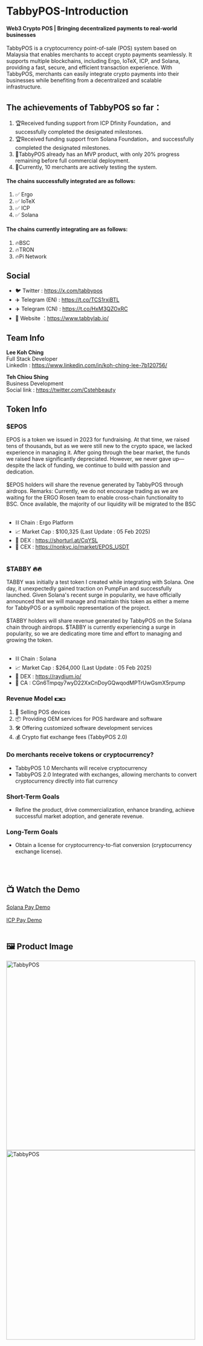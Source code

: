 # TabbyPOS-Introduction
#### Web3 Crypto POS | Bringing decentralized payments to real-world businesses<br>
TabbyPOS is a cryptocurrency point-of-sale (POS) system based on Malaysia that enables merchants to accept crypto payments seamlessly. It supports multiple blockchains, including Ergo, IoTeX, ICP, and Solana, providing a fast, secure, and efficient transaction experience. With TabbyPOS, merchants can easily integrate crypto payments into their businesses while benefiting from a decentralized and scalable infrastructure.

## The achievements of TabbyPOS so far：<br>
1. 🏆Received funding support from ICP Dfinity Foundation，and successfully completed the designated milestones.<br>
2. 🏆Received funding support from Solana Foundation，and successfully completed the designated milestones.<br>
3. 🚀TabbyPOS already has an MVP product, with only 20% progress remaining before full commercial deployment.<br>
4. 🏪Currently, 10 merchants are actively testing the system.

#### The chains successfully integrated are as follows:<br>
1. ✅ Ergo
2. ✅ IoTeX 
3. ✅ ICP 
4. ✅ Solana 

#### The chains currently integrating are as follows: <br>
1. 🔥BSC
2. 🔥TRON
3. 🔥Pi Network

## Social<br>
- 🐦 Twitter : https://x.com/tabbypos<br>
- ✈️ Telegram (EN) : https://t.co/TCS1rxjBTL<br>
- ✈️ Telegram (CN) : https://t.co/HxM3QZOxRC<br>
- 🔗 Website ：https://www.tabbylab.io/<br>

## Team Info<br>
**Lee Koh Ching**<br>
Full Stack Developer<br>
LinkedIn : https://www.linkedin.com/in/koh-ching-lee-7b120756/<br>

**Teh Chiou Shing**<br>
Business Development<br>
Social link : https://twitter.com/Cstehbeauty<br>

## Token Info
### $EPOS<br>
EPOS is a token we issued in 2023 for fundraising. At that time, we raised tens of thousands, but as we were still new to the crypto space, we lacked experience in managing it. After going through the bear market, the funds we raised have significantly depreciated. However, we never gave up—despite the lack of funding, we continue to build with passion and dedication.<br><br>
$EPOS holders will share the revenue generated by TabbyPOS through airdrops.
Remarks: Currently, we do not encourage trading as we are waiting for the ERGO Rosen team to enable cross-chain functionality to BSC. Once available, the majority of our liquidity will be migrated to the BSC
<br><br>
- ⛓️ Chain : Ergo Platform<br>
- 📈 Market Cap : $100,325 (Last Update : 05 Feb 2025)<br>
- 🏦 DEX : https://shorturl.at/CqYSL<br>
- 🏦 CEX : https://nonkyc.io/market/EPOS_USDT<br><br>

### $TABBY 🔥🔥<br>
TABBY was initially a test token I created while integrating with Solana. One day, it unexpectedly gained traction on PumpFun and successfully launched. Given Solana's recent surge in popularity, we have officially announced that we will manage and maintain this token as either a meme for TabbyPOS or a symbolic representation of the project.<br><br>
$TABBY holders will share revenue generated by TabbyPOS on the Solana chain through airdrops. $TABBY is currently experiencing a surge in popularity, so we are dedicating more time and effort to managing and growing the token.<br><br>

- ⛓️ Chain : Solana<br>
- 📈 Market Cap : $264,000 (Last Update : 05 Feb 2025)<br>
- 🏦 DEX : https://raydium.io/ <br>
- 📜 CA : CGn6Tmpqy7wyD22XxCnDoyGQwqodMPTrUwGsmX5rpump <br>

### Revenue Model 💵💵<br>
1. 📱 Selling POS devices
2. 📦 Providing OEM services for POS hardware and software
3. 🛠 Offering customized software development services
4. 💰 Crypto fiat exchange fees (TabbyPOS 2.0)

### Do merchants receive tokens or cryptocurrency?
- TabbyPOS 1.0 Merchants will receive cryptocurrency
- TabbyPOS 2.0 Integrated with exchanges, allowing merchants to convert cryptocurrency directly into fiat currency

### Short-Term Goals
- Refine the product, drive commercialization, enhance branding, achieve successful market adoption, and generate revenue.

### Long-Term Goals
- Obtain a license for cryptocurrency-to-fiat conversion (cryptocurrency exchange license).

<br><br>
## 📺 Watch the Demo<br>
[Solana Pay Demo](https://x.com/tabbypos/status/1871878777942536606/video/1)
<br><br>
[ICP Pay Demo](https://x.com/i/status/1791378929812705525)
<br><br>
## 🖼️ Product Image<br>
<img src="images/tabbypos_product_01.jpg" alt="TabbyPOS" width="500">
<br>
<img src="images/tabbypos_product_02.jpg" alt="TabbyPOS" width="500">


